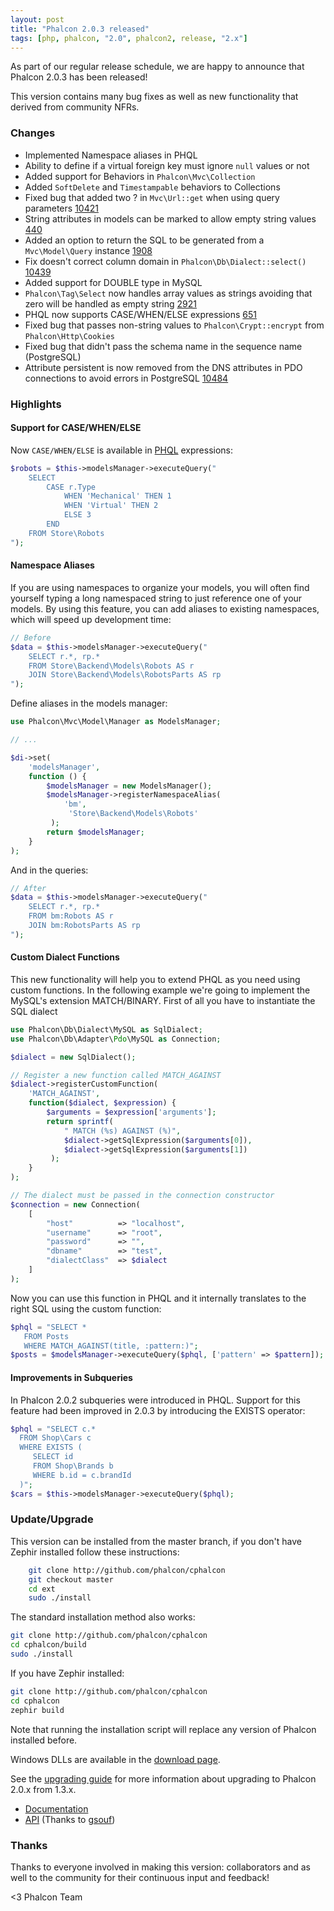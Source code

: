 ```yaml
---
layout: post
title: "Phalcon 2.0.3 released"
tags: [php, phalcon, "2.0", phalcon2, release, "2.x"]
---
```


As part of our regular release schedule, we are happy to announce that Phalcon 2.0.3 has been released!

This version contains many bug fixes as well as new functionality that derived from community NFRs.

<!--more-->
### Changes

 - Implemented Namespace aliases in PHQL
 - Ability to define if a virtual foreign key must ignore `null` values or not
 - Added support for Behaviors in `Phalcon\Mvc\Collection`
 - Added `SoftDelete` and `Timestampable` behaviors to Collections
 - Fixed bug that added two ? in `Mvc\Url::get` when using query parameters [10421](https://github.com/phalcon/cphalcon/issue/10421)
 - String attributes in models can be marked to allow empty string values [440](https://github.com/phalcon/cphalcon/issue/440)
 - Added an option to return the SQL to be generated from a `Mvc\Model\Query` instance [1908](https://github.com/phalcon/cphalcon/issue/1908)
 - Fix doesn't correct column domain in `Phalcon\Db\Dialect::select()` [10439](https://github.com/phalcon/cphalcon/issue/10439)
 - Added support for DOUBLE type in MySQL
 - `Phalcon\Tag\Select` now handles array values as strings avoiding that zero will be handled as empty string [2921](https://github.com/phalcon/cphalcon/issue/2921)
 - PHQL now supports CASE/WHEN/ELSE expressions [651](https://github.com/phalcon/cphalcon/issue/651)
 - Fixed bug that passes non-string values to `Phalcon\Crypt::encrypt` from `Phalcon\Http\Cookies`
 - Fixed bug that didn't pass the schema name in the sequence name (PostgreSQL) 
 - Attribute persistent is now removed from the DNS attributes in PDO connections to avoid errors in PostgreSQL [10484](https://github.com/phalcon/cphalcon/issue/10484)

### Highlights

#### Support for CASE/WHEN/ELSE
Now `CASE/WHEN/ELSE` is available in [PHQL](https://docs.phalconphp.com/latest/en/phql) expressions:

```php
$robots = $this->modelsManager->executeQuery("
    SELECT
        CASE r.Type
            WHEN 'Mechanical' THEN 1
            WHEN 'Virtual' THEN 2
            ELSE 3
        END
    FROM Store\Robots
");
```

#### Namespace Aliases
If you are using namespaces to organize your models, you will often find yourself typing a long namespaced string to just reference one of your models. By using this feature, you can add aliases to existing namespaces, which will speed up development time:

```php
// Before
$data = $this->modelsManager->executeQuery("
    SELECT r.*, rp.*
    FROM Store\Backend\Models\Robots AS r
    JOIN Store\Backend\Models\RobotsParts AS rp
");
```

Define aliases in the models manager:

```php
use Phalcon\Mvc\Model\Manager as ModelsManager;

// ...

$di->set(
    'modelsManager',
    function () {
        $modelsManager = new ModelsManager();
        $modelsManager->registerNamespaceAlias(
            'bm',
             'Store\Backend\Models\Robots'
         );
        return $modelsManager;
    }
);
```

And in the queries:

```php
// After
$data = $this->modelsManager->executeQuery("
    SELECT r.*, rp.*
    FROM bm:Robots AS r
    JOIN bm:RobotsParts AS rp
");
```

#### Custom Dialect Functions
This new functionality will help you to extend PHQL as you need using custom functions. In the following example we're going to implement the MySQL's extension MATCH/BINARY. First of all you have to instantiate the SQL dialect

```php
use Phalcon\Db\Dialect\MySQL as SqlDialect;
use Phalcon\Db\Adapter\Pdo\MySQL as Connection;

$dialect = new SqlDialect();

// Register a new function called MATCH_AGAINST
$dialect->registerCustomFunction(
    'MATCH_AGAINST',
    function($dialect, $expression) {
        $arguments = $expression['arguments'];
        return sprintf(
            " MATCH (%s) AGAINST (%)",
            $dialect->getSqlExpression($arguments[0]),
            $dialect->getSqlExpression($arguments[1])
         );
    }
);

// The dialect must be passed in the connection constructor
$connection = new Connection(
    [
        "host"          => "localhost",
        "username"      => "root",
        "password"      => "",
        "dbname"        => "test",
        "dialectClass"  => $dialect
    ]
);

```

Now you can use this function in PHQL and it internally translates to the right SQL using the custom function:

```php
$phql = "SELECT *
   FROM Posts
   WHERE MATCH_AGAINST(title, :pattern:)";
$posts = $modelsManager->executeQuery($phql, ['pattern' => $pattern]);
```

#### Improvements in Subqueries

In Phalcon 2.0.2 subqueries were introduced in PHQL. Support for this feature had been improved in 2.0.3 by introducing the EXISTS operator:

```php
$phql = "SELECT c.*
  FROM Shop\Cars c
  WHERE EXISTS (
     SELECT id
     FROM Shop\Brands b
     WHERE b.id = c.brandId
  )";
$cars = $this->modelsManager->executeQuery($phql);
```

### Update/Upgrade

This version can be installed from the master branch, if you don't have Zephir installed follow these instructions:

```sh
    git clone http://github.com/phalcon/cphalcon
    git checkout master
    cd ext
    sudo ./install
```

The standard installation method also works:

```sh
git clone http://github.com/phalcon/cphalcon
cd cphalcon/build
sudo ./install
```

If you have Zephir installed:

```sh
git clone http://github.com/phalcon/cphalcon
cd cphalcon
zephir build
```

Note that running the installation script will replace any version of Phalcon installed before.

Windows DLLs are available in the [download page](https://phalconphp.com/en/download/windows).

See the [upgrading guide](https://blog.phalconphp.com/post/guide-upgrading-to-phalcon-2) for more information about upgrading to Phalcon 2.0.x from 1.3.x.

* [Documentation](https://docs.phalconphp.com)
* [API](https://api.phalconphp.com/) (Thanks to [gsouf](https://github.com/gsouf))

### Thanks

Thanks to everyone involved in making this version: collaborators and as well to the community for their continuous input and feedback!


<3 Phalcon Team
